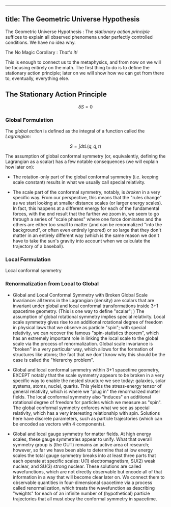 ------------------------
title: The Geometric Universe Hypothesis
------------------------

The Geometric Universe Hypothesis
:   The *stationary action principle* suffices to explain all observed phenomena under perfectly controlled conditions. We have no idea why.

The No Magic Corollary
:   *That's it!*

This is enough to connect us to the metaphysics, and from now on we will be focusing entirely on the math. The first thing to do is to define the stationary action principle; later on we will show how we can get from there to, eventually, everything else.

## The Stationary Action Principle

$$ \delta S = 0 $$

### Global Formulation

The *global action* is defined as the integral of a function called the *Lagrangian*:

$$ S = \int dt L(q, \dot q, t) $$

The assumption of global conformal symmetry (or, equivalently, defining the Lagrangian as a scalar) has a few notable consequences (we will explain how later on):

- The rotation-only part of the global conformal symmetry (i.e. keeping scale constant) results in what we usually call special relativity.

- The scale part of the conformal symmetry, notably, is *broken* in a very specific way. From our perspective, this means that the "rules change" as we start looking at smaller distance scales (or larger energy scales). In fact, this happens at a different energy for each of the fundamental forces, with the end result that the farther we zoom in, we seem to go through a series of "scale phases" where one force dominates and the others are either too small to matter (and can be renormalized "into the background", or often even entirely ignored) or so large that they don't matter in an entirely different way (which is the same reason we don't have to take the sun's gravity into account when we calculate the trajectory of a baseball).

### Local Formulation

Local conformal symmetry 

### Renormalization from Local to Global

- Global and Local Conformal Symmetry with Broken Global Scale Invariance: all terms in the Lagrangian (density) are scalars that are invariant under global and local conformal transformations inside 3+1 spacetime geometry. (This is one way to define "scalar"; ) The assumption of global rotational symmetry implies special relativity. Local scale symmetry gives rise to an additional rotational degree of freedom in physical laws that we observe as particle "spin"; with special relativity, we can recover the famous "spin-statistics theorem", which has an extremely important role in linking the local scale to the global scale via the process of renormalization. Global scale invariance is "broken" in a very particular way, which allows for the formation of structures like atoms; the fact that we don't know why this should be the case is called the "hierarchy problem".

- Global and local conformal symmetry within 3+1 spacetime geometry, EXCEPT notably that the scale symmetry appears to be broken in a very specific way to enable the nested structure we see today: galaxies, solar systems, atoms, nuclei, quarks. This yields the stress-energy tensor of general relativity, which is where we "plug in" the renormalized matter fields. The local conformal symmetry also "induces" an additional rotational degree of freedom for particles which we measure as "spin". The global conformal symmetry enforces what we see as special relativity, which has a very interesting relationship with spin. Solutions here have discrete parameters, such as particle trajectories (which can be encoded as vectors with 4 components).

- Global and local gauge symmetry for matter fields. At high energy scales, these gauge symmetries appear to unify. What that overall symmetry group is (the GUT) remains an active area of research; however, so far we have been able to determine that at low energy scales the total gauge symmetry breaks into at least three parts that each operate at specific scales: U(1) electromagnetism, SU(2) weak nuclear, and SU(3) strong nuclear. These solutions are called wavefunctions, which are not directly observable but encode all of that information in a way that will become clear later on. We connect them to observable quantities in four-dimensional spacetime via a process called renormalization, which treats the wavefunction as describing "weights" for each of an infinite number of (hypothetical) particle trajectories that all must obey the conformal symmetry in spacetime.
